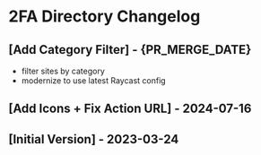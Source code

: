 # 2FA Directory Changelog

## [Add Category Filter] - {PR_MERGE_DATE}

- filter sites by category
- modernize to use latest Raycast config

## [Add Icons + Fix Action URL] - 2024-07-16

## [Initial Version] - 2023-03-24